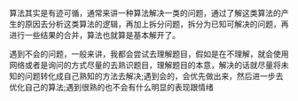算法其实是有迹可循，通常来讲一种算法解决一类的问题，通过了解这类算法的产生的原因去分析这类算法的逻辑，再加上拆分问题，拆分为已知可解决的问题，再进行一些结果的合并，算法也就算是基本解开了。

遇到不会的问题，一般来讲，我都会尝试去理解题目，假如是在不理解，就会使用网络或者是询问的方式尽量的去熟识题目，理解题目的本意，解决的话就尽量将未知的问题转化成自己熟知的方法去解决;遇到会的，会优先做出来，然后进一步去优化自己的算法;遇到很熟的也不会有什么明显的表现跟情绪